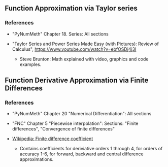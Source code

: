 ## Function Approximation via Taylor series


### References
* "PyNumMeth" Chapter 18. Series: All sections

* "Taylor Series and Power Series Made Easy (with Pictures): Review of Calculus", https://www.youtube.com/watch?v=ebfOSDj4j3I
	- Steve Brunton: Math explained with video, graphics and code examples.

## Function Derivative Approximation via Finite Differences


### References
* "PyNumMeth" Chapter 20 "Numerical Differentiation": All sections

* "FNC" Chapter 5 "Piecewise interpolation": 
Sections: "Finite differences", "Convergence of finite differences"

* [Wikipedia: Finite difference coefficient](https://en.wikipedia.org/wiki/Finite_difference_coefficient)
	- Contains coefficients for deriviative orders 1 through 4, for orders of accuracy 1-6, for forward, backward and central difference approximations.
